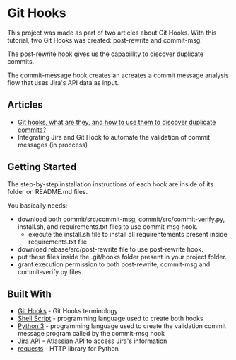 # Git Hooks

This project was made as part of two articles about Git Hooks. With this tutorial, two Git Hooks was created: post-rewrite and commit-msg.

The post-rewrite hook gives us the capabillity to discover duplicate commits.

The commit-message hook creates an acreates a commit message analysis flow that uses Jira's API data as input. 

## Articles
* [Git hooks, what are they, and how to use them to discover duplicate commits?](https://www.linkedin.com/pulse/git-hooks-what-how-use-them-discover-duplicate-candido-guedes/)
* Integrating Jira and Git Hook to automate the validation of commit messages (in proccess)

## Getting Started

The step-by-step installation instructions of each hook are inside of its folder on README.md files.

You basically needs: 
- download both commit/src/commit-msg, commit/src/commit-verify.py, install.sh, and requirements.txt files to use commit-msg hook.
  - execute the install.sh file to install all requirentements present inside requirements.txt file
- download rebase/src/post-rewrite file to use post-rewrite hook.
- put these files inside the .git/hooks folder present in your project folder.
- grant execution permission to both post-rewrite, commit-msg and commit-verify.py files.

## Built With

* [Git Hooks](https://git-scm.com/book/en/v2/Customizing-Git-Git-Hooks) - Git Hooks terminology
* [Shell Script](https://www.gnu.org/software/bash/manual/html_node/Shell-Scripts.html) - programming language used to create both hooks
* [Python 3](https://www.python.org/download/releases/3.0/) - programming language used to create the validation commit message program called by the commit-msg hook
* [Jira API](https://developer.atlassian.com/cloud/jira/platform/rest/v2/) - Atlassian API to access Jira's information
* [requests](https://requests.readthedocs.io/en/master/) - HTTP library for Python
